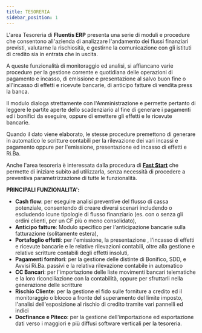 ```yaml
---
title: TESORERIA
sidebar_position: 1
---
```


L'area Tesoreria di **Fluentis ERP** presenta una serie di moduli e procedure che consentono all'azienda di analizzare l'andamento dei flussi finanziari previsti, valutarne la rischiosità, e gestirne la comunicazione con gli istituti di credito sia in entrata che in uscita.

A queste funzionalità di monitoraggio ed analisi, si affiancano varie procedure per la gestione corrente e quotidiana delle operazioni di pagamento e incasso, di emissione e presentazione al salvo buon fine o all'incasso di effetti e ricevute bancarie, di anticipo fatture di vendita press la banca.

Il modulo dialoga strettamente con l'Amministrazione e permette pertanto di leggere le partite aperte dello scadenziario al fine di generare i pagamenti ed i bonifici da eseguire, oppure di emettere gli effetti e le ricevute bancarie.

Quando il dato viene elaborato, le stesse procedure premettono di generare in automatico le scritture contabili per la rilevazione dei vari incassi e pagamento oppure per l'emissione, presentazione ed incasso di effetti e Ri.Ba.


Anche l'area tesoreria è interessata dalla procedura di [**Fast Start**](/docs/guide/fast-start) che permette di iniziare subito ad utilizzarla, senza necessità di procedere a preventiva parametrizzazione di tutte le funzionalità.

**PRINCIPALI FUNZIONALITA':**

- **Cash flow**: per eseguire analisi preventive del flusso di cassa potenziale, consentendo di creare diversi scenari includendo o escludendo lcune tipologie di flusso finanziario (es. con o senza gli ordini clienti, per un CF più o meno consolidato),
- **Anticipo fatture**: Modulo specifico per l'anticipazione bancarie sulla fatturazione (solitamente estera),
- **Portafoglio effetti**: per l'emissione, la presentazione , l'incasso di effetti e ricevute bancarie e le relative rilevazioni contabili, oltre alla gestione e relative scritture contabili degli effetti insoluti,
- **Pagamenti fornitori**: per la gestione delle distinte di Bonifico, SDD, e Avvisi Ri.Ba. passivi e la relativa rilevazione contabile in automatico
- **CC Bancari**: per l'importazione delle liste movimenti bancari telematiche e la loro riconciliazione con la contabilità, oppure per sfruttarli nella generazione delle scritture
- **Rischio Cliente**: per la gestione el fido sulle forniture a credito ed il monitoraggio o blocco a fronte del superamento del limite imposto, l'analisi dell'esposizione al rischio di credito tramite vari pannelli ed indici
- **Docfinance e Piteco**: per la gestione dell'importazione ed esportazione dati verso i maggiori e più diffusi software verticali per la tesoreria.